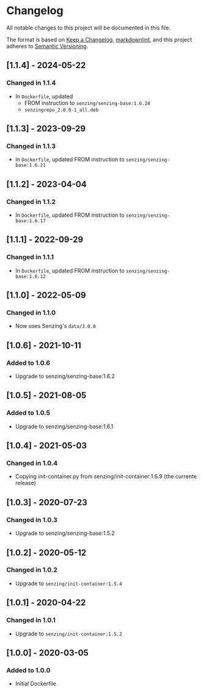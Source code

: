 # Changelog

All notable changes to this project will be documented in this file.

The format is based on [Keep a Changelog](https://keepachangelog.com/en/1.0.0/),
[markdownlint](https://dlaa.me/markdownlint/),
and this project adheres to [Semantic Versioning](https://semver.org/spec/v2.0.0.html).

## [1.1.4] - 2024-05-22

### Changed in 1.1.4

- In `Dockerfile`, updated 
  - FROM instruction to `senzing/senzing-base:1.6.24`
  - `senzingrepo_2.0.0-1_all.deb`

## [1.1.3] - 2023-09-29

### Changed in 1.1.3

- In `Dockerfile`, updated FROM instruction to `senzing/senzing-base:1.6.21`

## [1.1.2] - 2023-04-04

### Changed in 1.1.2

- In `Dockerfile`, updated FROM instruction to `senzing/senzing-base:1.6.17`

## [1.1.1] - 2022-09-29

### Changed in 1.1.1

- In `Dockerfile`, updated FROM instruction to `senzing/senzing-base:1.6.12`

## [1.1.0] - 2022-05-09

### Changed in 1.1.0

- Now uses Senzing's `data/3.0.0`

## [1.0.6] - 2021-10-11

### Added to 1.0.6

- Upgrade to senzing/senzing-base:1.6.2

## [1.0.5] - 2021-08-05

### Added to 1.0.5

- Upgrade to senzing/senzing-base:1.6.1

## [1.0.4] - 2021-05-03

### Changed in 1.0.4

- Copying init-container.py from senzing/init-container:1.6.9 (the currente release)

## [1.0.3] - 2020-07-23

### Changed in 1.0.3

- Upgrade to senzing/senzing-base:1.5.2

## [1.0.2] - 2020-05-12

### Changed in 1.0.2

- Upgrade to `senzing/init-container:1.5.4`

## [1.0.1] - 2020-04-22

### Changed in 1.0.1

- Upgrade to `senzing/init-container:1.5.2`

## [1.0.0] - 2020-03-05

### Added to 1.0.0

- Initial Dockerfile

